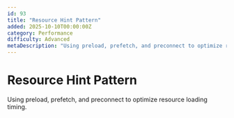 ```yaml
---
id: 93
title: "Resource Hint Pattern"
added: 2025-10-10T00:00:00Z
category: Performance
difficulty: Advanced
metaDescription: "Using preload, prefetch, and preconnect to optimize resource loading timing."
---
```


# Resource Hint Pattern

Using preload, prefetch, and preconnect to optimize resource loading timing.
